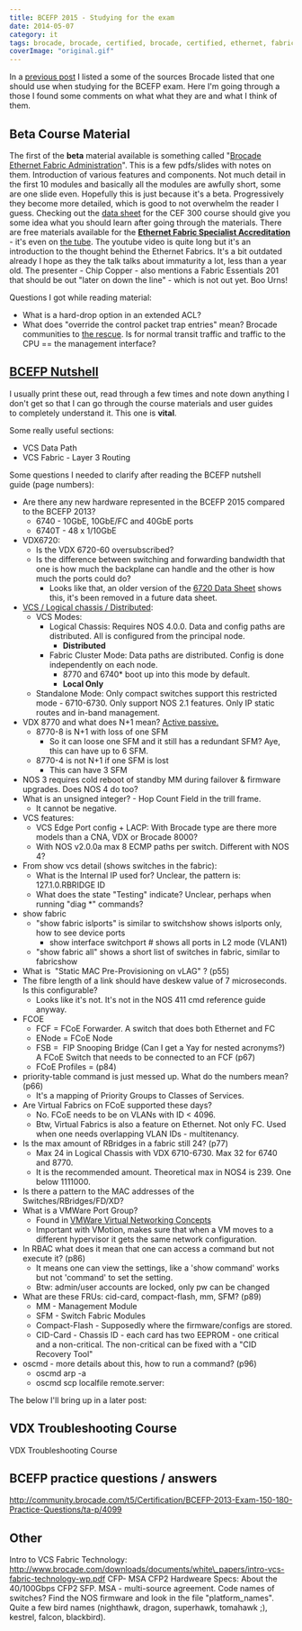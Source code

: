 ```yaml
---
title: BCEFP 2015 - Studying for the exam
date: 2014-05-07
category: it
tags: brocade, brocade, certified, brocade, certified, ethernet, fabric, professional, certification
coverImage: "original.gif"
---
```


In a [previous post](https://www.guldmyr.com/brocade-certified-ethernet-fabric-professional-2015-beta-exam/ "Brocade Certified Ethernet Fabric Professional 2015 Beta Exam") I listed a some of the sources Brocade listed that one should use when studying for the BCEFP exam. Here I'm going through a those I found some comments on what what they are and what I think of them.

## Beta Course Material

The first of the **beta** material available is something called "[Brocade Ethernet Fabric Administration](http://www.brocade.com/forms/getFile?p=documents/course_data_sheets/CEF300-DataSheet.pdf "CEFP 300-WBT Course Data Sheet")". This is a few pdfs/slides with notes on them. Introduction of various features and components. Not much detail in the first 10 modules and basically all the modules are awfully short, some are one slide even. Hopefully this is just because it's a beta. Progressively they become more detailed, which is good to not overwhelm the reader I guess. Checking out the [data sheet](http://www.brocade.com/downloads/documents/course_data_sheets/CEF300-DataSheet.pdf) for the CEF 300 course should give you some idea what you should learn after going through the materials. There are free materials available for the **[Ethernet Fabric Specialist Accreditation](http://www.brocade.com/education/certification-accreditation/accredited-ethernet-fabric-specialist/curriculum.page "http://www.brocade.com/education/certification-accreditation/accredited-ethernet-fabric-specialist/curriculum.page")** \- it's even on [the tube](http://www.youtube.com/watch?v=V9tMZgCydYQ "http://www.youtube.com/watch?v=V9tMZgCydYQ"). The youtube video is quite long but it's an introduction to the thought behind the Ethernet Fabrics. It's a bit outdated already I hope as they the talk talks about immaturity a lot, less than a year old. The presenter - Chip Copper - also mentions a Fabric Essentials 201 that should be out "later on down the line" - which is not out yet. Boo Urns!

Questions I got while reading material:

- What is a hard-drop option in an extended ACL?
- What does "override the control packet trap entries" mean? Brocade communities to [the rescue](http://community.brocade.com/t5/Ethernet-Fabric-VDX-CNA/How-do-you-Enable-Configure-SSH-access-to-VDX-6710/td-p/54389). Is for normal transit traffic and traffic to the CPU == the management interface?

## [**BCEFP Nutshell**](http://www.brocade.com/downloads/documents/certification_study_tools/bcefp-nutshell.pdf "pdf on brocade.com")

I usually print these out, read through a few times and note down anything I don't get so that I can go through the course materials and user guides to completely understand it. This one is **vital**.

Some really useful sections:

- VCS Data Path
- VCS Fabric - Layer 3 Routing

Some questions I needed to clarify after reading the BCEFP nutshell guide (page numbers):

- Are there any new hardware represented in the BCEFP 2015 compared to the BCEFP 2013?
  - 6740 - 10GbE, 10GbE/FC and 40GbE ports
  - 6740T - 48 x 1/10GbE
- VDX6720:
  - Is the VDX 6720-60 oversubscribed?
  - Is the difference between switching and forwarding bandwidth that one is how much the backplane can handle and the other is how much the ports could do?
    - Looks like that, an older version of the [6720 Data Sheet](http://www.governmentbigdataforum.com/2012/files/Brocade_VDX_6720_DataSheet_01.pdf "GA-DS-1524-01") shows this, it's been removed in a future data sheet.
- [VCS / Logical chassis / Distributed](http://www.brocade.com/downloads/documents/html_product_manuals/NOS_410_AG/GUID-5255C5BC-9A1F-4B3B-83E9-3AE6EA37AC00.html "NOS Administrator's Guide"):
  - VCS Modes:
    - Logical Chassis: Requires NOS 4.0.0. Data and config paths are distributed. All is configured from the principal node.
      - **Distributed**
    - Fabric Cluster Mode: Data paths are distributed. Config is done independently on each node.
      - 8770 and 6740\* boot up into this mode by default.
      - **Local Only**
  - Standalone Mode: Only compact switches support this restricted mode - 6710-6730. Only support NOS 2.1 features. Only IP static routes and in-band management.
- VDX 8770 and what does N+1 mean? [Active passive.](http://en.wikipedia.org/wiki/N+1_redundancy "on wikipedia")
  - 8770-8 is N+1 with loss of one SFM
    - So it can loose one SFM and it still has a redundant SFM? Aye, this can have up to 6 SFM.
  - 8770-4 is not N+1 if one SFM is lost
    - This can have 3 SFM
- NOS 3 requires cold reboot of standby MM during failover & firmware upgrades. Does NOS 4 do too?
- What is an unsigned integer? - Hop Count Field in the trill frame.
  - It cannot be negative.
- VCS features:
  - VCS Edge Port config + LACP: With Brocade type are there more models than a CNA, VDX or Brocade 8000?
  - With NOS v2.0.0a max 8 ECMP paths per switch. Different with NOS 4?
- From show vcs detail (shows switches in the fabric):
  - What is the Internal IP used for? Unclear, the pattern is: 127.1.0.RBRIDGE ID
  - What does the state "Testing" indicate? Unclear, perhaps when running "diag \*" commands?
- show fabric
  - "show fabric islports" is similar to switchshow shows islports only, how to see device ports
    - show interface switchport # shows all ports in L2 mode (VLAN1)
  - "show fabric all" shows a short list of switches in fabric, similar to fabricshow
- What is  "Static MAC Pre-Provisioning on vLAG" ? (p55)
- The fibre length of a link should have deskew value of 7 microseconds. Is this configurable?
  - Looks like it's not. It's not in the NOS 411 cmd reference guide anyway.
- FCOE
  - FCF = FCoE Forwarder. A switch that does both Ethernet and FC
  - ENode = FCoE Node
  - FSB =  FIP Snooping Bridge (Can I get a Yay for nested acronyms?) A FCoE Switch that needs to be connected to an FCF (p67)
  - FCoE Profiles = (p84)
- priority-table command is just messed up. What do the numbers mean? (p66)
  - It's a mapping of Priority Groups to Classes of Services.
- Are Virtual Fabrics on FCoE supported these days?
  - No. FCoE needs to be on VLANs with ID < 4096.
  - Btw, Virtual Fabrics is also a feature on Ethernet. Not only FC. Used when one needs overlapping VLAN IDs - multitenancy.
- Is the max amount of RBridges in a fabric still 24? (p77)
  - Max 24 in Logical Chassis with VDX 6710-6730. Max 32 for 6740 and 8770.
  - It is the recommended amount. Theoretical max in NOS4 is 239. One below 1111000.
- Is there a pattern to the MAC addresses of the Switches/RBridges/FD/XD?
- What is a VMWare Port Group?
  - Found in [VMWare Virtual Networking Concepts](https://www.vmware.com/files/pdf/virtual_networking_concepts.pdf "pdf on vmware.com")
  - Important with VMotion, makes sure that when a VM moves to a different hypervisor it gets the same network configuration.
- In RBAC what does it mean that one can access a command but not execute it? (p86)
  - It means one can view the settings, like a 'show command' works but not 'command' to set the setting.
  - Btw: admin/user accounts are locked, only pw can be changed
- What are these FRUs: cid-card, compact-flash, mm, SFM? (p89)
  - MM - Management Module
  - SFM - Switch Fabric Modules
  - Compact-Flash - Supposedly where the firmware/configs are stored.
  - CID-Card - Chassis ID - each card has two EEPROM - one critical and a non-critical. The non-critical can be fixed with a "CID Recovery Tool"
- oscmd - more details about this, how to run a command? (p96)
  - oscmd arp -a
  - oscmd scp localfile remote.server:

The below I'll bring up in a later post:

## **VDX Troubleshooting Course**

VDX Troubleshooting Course

## **BCEFP practice questions / answers**

<http://community.brocade.com/t5/Certification/BCEFP-2013-Exam-150-180-Practice-Questions/ta-p/4099>

## Other

Intro to VCS Fabric Technology: <http://www.brocade.com/downloads/documents/white\_papers/intro-vcs-fabric-technology-wp.pdf> CFP- MSA CFP2 Hardweare Specs: About the 40/100Gbps CFP2 SFP. MSA - multi-source agreement. Code names of switches? Find the NOS firmware and look in the file "platform\_names". Quite a few bird names (nighthawk, dragon, superhawk, tomahawk ;), kestrel, falcon, blackbird).

